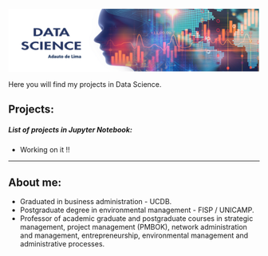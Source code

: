 <p align="center">
  <img src="DataScience1-01 banner.png" >
</p>

<p align="left">
Here you will find my projects in Data Science.
  
<b><h2>Projects:</b></h2>

<b><h5>List of projects in Jupyter Notebook:</b></h5>

* Working on it !!

<hr></hr>

<b><h2>About me:</b></h2>
* Graduated in business administration - UCDB.
* Postgraduate degree in environmental management - FISP / UNICAMP.
* Professor of academic graduate and postgraduate courses in strategic management, project management (PMBOK), network administration and management, entrepreneurship, environmental management and administrative processes.
</p>
